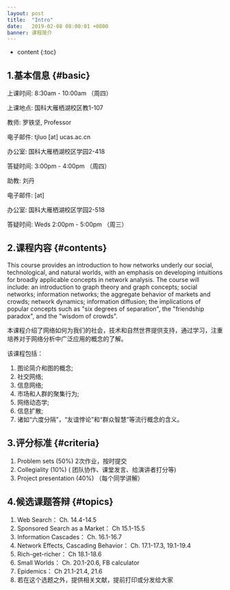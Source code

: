 ```yaml
---
layout: post
title:  "Intro"
date:   2019-02-08 08:00:01 +0800
banner: 课程简介
---
```


* content
{:toc}

1.基本信息    {#basic}
---------------------------
上课时间: 8:30am - 10:00am （周四）

上课地点: 国科大雁栖湖校区教1-107

教师: 罗铁坚, Professor

电子邮件: tjluo [at] ucas.ac.cn

办公室: 国科大雁栖湖校区学园2-418 

答疑时间: 3:00pm - 4:00pm （周四）

助教: 刘丹

电子邮件:  [at] 

办公室: 国科大雁栖湖校区学园2-518 

答疑时间: Weds 2:00pm - 5:00pm （周三）

2.课程内容 {#contents}
---------------------------
This course provides an introduction to how networks underly our social, technological, and natural worlds, with an emphasis on developing intuitions for broadly applicable concepts in network analysis. The course will include: an introduction to graph theory and graph concepts; social networks; information networks; the aggregate behavior of markets and crowds; network dynamics; information diffusion; the implications of popular concepts such as "six degrees of separation", the "friendship paradox", and the "wisdom of crowds".

本课程介绍了网络如何为我们的社会，技术和自然世界提供支持，通过学习，注重培养对于网络分析中广泛应用的概念的了解。

该课程包括：
1. 图论简介和图的概念; 
2. 社交网络; 
3. 信息网络; 
4. 市场和人群的聚集行为; 
5. 网络动态学; 
6. 信息扩散; 
7. 诸如“六度分隔”，“友谊悖论”和“群众智慧”等流行概念的含义。

3.评分标准 {#criteria}
---------------------------
1. Problem sets (50%) 2次作业，按时提交
2. Collegiality (10%) ( 团队协作、课堂发言、给演讲者打分等)
3. Project presentation (40%) （每个同学讲解）

4.候选课题答辩 {#topics}
---------------------------
1. Web Search： Ch. 14.4-14.5
2. Sponsored Search as a Market： Ch 15.1-15.5
3. Information Cascades： Ch. 16.1-16.7
4. Network Effects, Cascading Behavior： Ch. 17.1-17.3, 19.1-19.4
5. Rich-get-richer： Ch 18.1-18.6
6. Small Worlds： Ch. 20.1-20.6, FB calculator
7. Epidemics： Ch 21.1-21.4, 21.6
8. 若在这个选题之外，提供相关文献，提前打印或分发给大家

